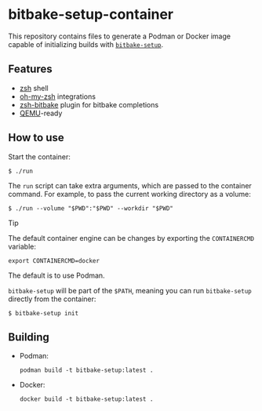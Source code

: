 # bitbake-setup-container

This repository contains files to generate a Podman or Docker image capable of
initializing builds with [`bitbake-setup`](https://git.openembedded.org/bitbake).

## Features

- [zsh](https://www.zsh.org) shell
- [oh-my-zsh](https://ohmyz.sh) integrations
- [zsh-bitbake](https://github.com/antznin/zsh-bitbake) plugin for bitbake completions
- [QEMU](https://www.qemu.org)-ready

## How to use

Start the container:

```shell
$ ./run
```

The `run` script can take extra arguments, which are passed to the container
command. For example, to pass the current working directory as a volume:

```shell
$ ./run --volume "$PWD":"$PWD" --workdir "$PWD"
```

> [!TIP]
> The default container engine can be changes by exporting the `CONTAINERCMD`
> variable:
>
> ```shell
> export CONTAINERCMD=docker
> ```
>
> The default is to use Podman.

`bitbake-setup` will be part of the `$PATH`, meaning you can run `bitbake-setup`
directly from the container:

```shell
$ bitbake-setup init
```

## Building

- Podman:

  ```shell
  podman build -t bitbake-setup:latest .
  ```

- Docker:

  ```shell
  docker build -t bitbake-setup:latest .
  ```
